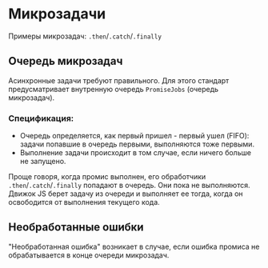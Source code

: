 # Микрозадачи

Примеры микрозадач: `.then`/`.catch`/`.finally`

## Очередь микрозадач

Асинхронные задачи требуют правильного. Для этого стандарт предусматривает внутренную очередь `PromiseJobs` (очередь микрозадач).

### Спецификация:

- Очередь определяется, как первый пришел - первый ушел (FIFO): задачи попавшие в очередь первыми, выполняются тоже первыми.
- Выполнение задачи происходит в том случае, если ничего больше не запущено.

Проще говоря, когда промис выполнен, его обработчики `.then`/`.catch`/`.finally` попадают в очередь. Они пока не выполняются. Движок JS берет задачу из очереди и выполняет ее тогда, когда он освободится от выполнения текущего кода.

## Необработанные ошибки

"Необработанная ошибка" возникает в случае, если ошибка промиса не обрабатывается в конце очереди микрозадач.

